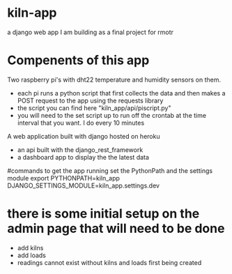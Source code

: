 # kiln-app
a django web app I am building as a final project for rmotr

# Compenents of this app

Two raspberry pi's with dht22 temperature and humidity sensors on them.

  - each pi runs a python script that first collects the data and
  then makes a POST request to the app using the requests library
  - the script you can find here "kiln_app/api/piscript.py"
  - you will need to the set script up to run off the crontab
    at the time interval that you want. I do every 10 minutes


A web application built with django hosted on heroku
  - an api built with the django_rest_framework
  - a dashboard app to display the the latest data


#commands to get the app running
set the PythonPath and the settings module
export PYTHONPATH=kiln_app DJANGO_SETTINGS_MODULE=kiln_app.settings.dev


# there is some initial setup on the admin page that will need to be done

- add kilns
- add loads
- readings cannot exist without kilns and loads first being created
